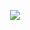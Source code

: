 <p align="center"> <a href="https://instagram.com/darlyn"><img align="center" src="https://cardgit.vercel.app/api?name=Hola,%20repositorio%20de%20en%20%F0%9F%91%8B&creacion=Repositorio%20oficial%20de%20Delirius%20Bot&image=https://i.ibb.co/ZcPLKgK/darlyn-profile-programacion.jpg&usqp=CAU&backgroundColor=%23ecf0f1&instagram=darlyn&github=darlyn1234&pattern=ticTacToe&colorPattern=%23eaeaea&site="/></a> </p>

